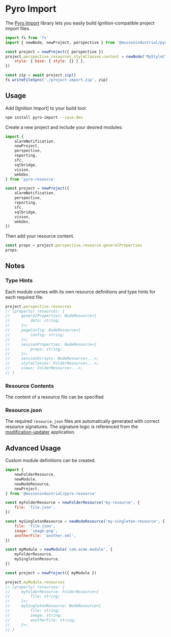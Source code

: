 # Pyro Import

The [Pyro Import] library lets you easily build Ignition-compatible project import files.

```js
import fs from 'fs'
import { newNode, newProject, perspective } from '@mussonindustrial/pyro-resource'

const project = newProject({ perspective })
project.perspective.resources.styleClasses.content = newNode('MyStyleClass', {
    style: { base: { style: {} } },
})

const zip = await project.zip()
fs.writeFileSync('./project-import.zip', zip)
```

## Usage

Add [Ignition Import] to your build tool:

```bash
npm install pyro-import --save-dev
```

Create a new project and include your desired modules:

```js
import {
    alarmNotification,
    newProject,
    perspective,
    reporting,
    sfc,
    sqlbridge,
    vision,
    webdev,
} from 'pyro-resource'

const project = newProject({
    alarmNotification,
    perspective,
    reporting,
    sfc,
    sqlbridge,
    vision,
    webdev,
})
```

Then add your resource content.

```js
const props = project.perspective.resource.generalProperties
props.
```

## Notes

### Type Hints

Each module comes with its own resource definitions and type hints for each required file.

```js
project.perspective.resources
// (property) resources: {
//     generalProperties: NodeResource<{
//         data: string;
//     }>;
//     pageConfig: NodeResource<{
//         config: string;
//     }>;
//     sessionProperties: NodeResource<{
//         props: string;
//     }>;
//     sessionScripts: NodeResource<...>;
//     styleClasses: FolderResource<...>;
//     views: FolderResource<...>;
// }
```

### Resource Contents

The content of a resource file can be specified

### Resource.json

The required `resource.json` files are automatically generated with correct resource signatures.
The signature logic is referenced from the [modification-updater] application.

## Advanced Usage

Custom module definitions can be created.

```js
import {
    newFolderResource,
    newModule,
    newNodeResource,
    newProject,
} from '@mussonindustrial/pyro-resource'

const myFolderResource = newFolderResource('my-resource', {
    file: 'file.json',
})

const mySingletonResource = newNodeResource('my-singleton-resource', {
    file: 'file.json',
    image: 'image.png',
    anotherFile: 'another.xml',
})

const myModule = newModule('com.acme.module', {
    myFolderResource,
    mySingletonResource,
})

const project = newProject({ myModule })

project.myModule.resources
// (property) resources: {
//     myFolderResource: FolderResource<{
//         file: string;
//     }>;
//     mySingletonResource: NodeResource<{
//         file: string;
//         image: string;
//         anotherFile: string;
//     }>;
// }
```

[Pyro Import]: https://github.com/mussonindustrial/pyro/packages/pyro-resource
[modification-updater]: https://github.com/paul-griffith/modification-updater
